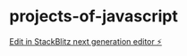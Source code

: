 # projects-of-javascript

[Edit in StackBlitz next generation editor ⚡️](https://stackblitz.com/~/github.com/Densi10/projects-of-javascript)